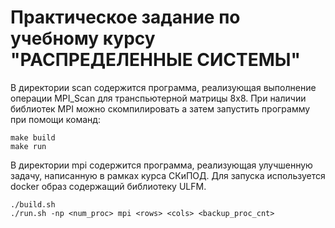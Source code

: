 # Практическое задание по учебному курсу "РАСПРЕДЕЛЕННЫЕ СИСТЕМЫ"
В директории scan содержится программа, реализующая выполнение операции MPI_Scan для транспьютерной матрицы 8х8. При наличии библиотек MPI можно скомпилировать а затем запустить программу при помощи команд:
``` shell
make build
make run
```

В директории mpi содержится программа, реализующая улучшенную задачу, написанную в рамках курса СКиПОД. Для запуска используется docker образ содержащий библиотеку ULFM.
``` shell
./build.sh
./run.sh -np <num_proc> mpi <rows> <cols> <backup_proc_cnt>
```

